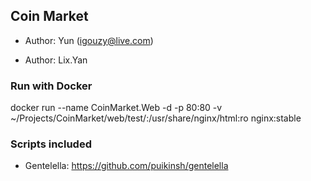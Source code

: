 Coin Market
----------------------------------------

* Author: Yun (igouzy@live.com)

* Author: Lix.Yan

### Run with Docker ###

docker run --name CoinMarket.Web -d -p 80:80 -v ~/Projects/CoinMarket/web/test/:/usr/share/nginx/html:ro nginx:stable

### Scripts included ###

* Gentelella: https://github.com/puikinsh/gentelella
